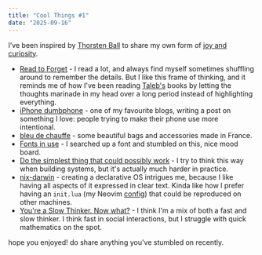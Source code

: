 ```yaml
---
title: "Cool Things #1"
date: "2025-09-16"
---
```


I’ve been inspired by [Thorsten Ball](https://thorstenball.com/) to share my own form of [joy and curiosity](https://registerspill.thorstenball.com/t/joy-and-curiosity).

- [Read to Forget](https://mo42.bearblog.dev/read-to-forget/) - I read a lot, and always find myself sometimes shuffling around to remember the details. But I like this frame of thinking, and it reminds me of how I've been reading [Taleb's](https://en.wikipedia.org/wiki/Nassim_Nicholas_Taleb) books by letting the thoughts marinade in my head over a long period instead of highlighting everything.
- [iPhone dumbphone](https://stopa.io/post/297) - one of my favourite blogs, writing a post on something I love: people trying to make their phone use more intentional.
- [bleu de chauffe](https://www.bleu-de-chauffe.com/en/) - some beautiful bags and accessories made in France.
- [Fonts in use](https://fontsinuse.com/) - I searched up a font and stumbled on this, nice mood board.
- [Do the simplest thing that could possibly work](https://www.seangoedecke.com/the-simplest-thing-that-could-possibly-work/) - I try to think this way when building systems, but it's actually much harder in practice.
- [nix-darwin](https://github.com/nix-darwin/nix-darwin) - creating a declarative OS intrigues me, because I like having all aspects of it expressed in clear text. Kinda like how I prefer having an `init.lua` (my Neovim [config](https://github.com/pzrsa/dotfiles/blob/main/nvim/init.lua)) that could be reproduced on other machines.
- [You're a Slow Thinker. Now what?](https://chillphysicsenjoyer.substack.com/p/youre-a-slow-thinker-now-what) - I think I'm a mix of both a fast and slow thinker. I think fast in social interactions, but I struggle with quick mathematics on the spot.

hope you enjoyed! do share anything you've stumbled on recently.

